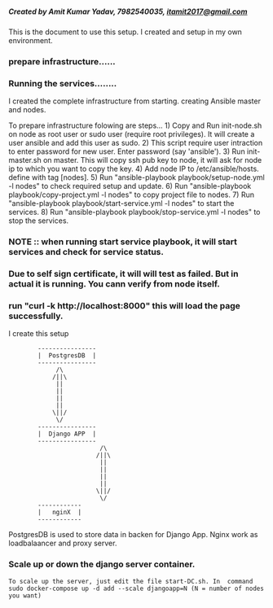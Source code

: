 ##### Created by Amit Kumar Yadav, 7982540035, itamit2017@gmail.com  #####


This is the document to use this setup. I created and setup in my own environment.

### prepare infrastructure...... 
### Running the services........

I created the complete infrastructure from starting. creating Ansible master and nodes. 

To prepare infrastructure folowing are steps...
	1) Copy and Run init-node.sh on node as root user or sudo user (require root privileges). It will create a user ansible and add this user as sudo.
	2) This script require user intraction to enter password for new user. Enter password (say 'ansible').
	3) Run init-master.sh on master. This will copy ssh pub key to node, it will ask for node ip to which you want to copy the key.
	4) Add node IP to /etc/ansible/hosts. define with tag [nodes].
	5) Run "ansible-playbook playbook/setup-node.yml -l nodes" to check required setup and update.
	6) Run "ansible-playbook playbook/copy-project.yml -l nodes" to copy project file to nodes.
	7) Run "ansible-playbook playbook/start-service.yml -l nodes" to start the services. 
	8) Run "ansible-playbook playbook/stop-service.yml -l nodes" to stop the services.

###	NOTE :: when running start service playbook, it will start services and check for service status.
###	Due to self sign certificate, it will will test as failed. But in actual it is running. You cann verify from node itself.
###	run "curl -k http://localhost:8000" this will load the page successfully.

I create this setup

			----------------
			|  PostgresDB  |
			----------------
			     /\
			    /||\
			     ||
			     ||
			     ||
			     ||
			    \||/
			     \/
			----------------		
			|  Django APP  |
			----------------
                             /\ 
                            /||\
                             ||
                             ||
                             ||
                             ||
                            \||/
                             \/
			------------
			|   nginX  |
			------------


PostgresDB is used to store data in backen for Django App. Nginx work as loadbalaancer and proxy server.

###	Scale up or down the django server container.
 
	To scale up the server, just edit the file start-DC.sh. In  command sudo docker-compose up -d add --scale djangoapp=N (N = number of nodes you want)

